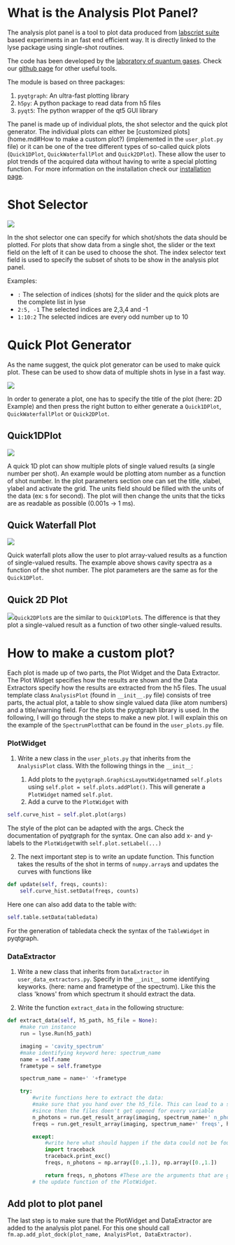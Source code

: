 # What is the Analysis Plot Panel?

The analysis plot panel is a tool to plot data produced from [labscript suite](https://labscriptsuite.org/) based experiments in an fast end efficient way. It is directly linked to the lyse package using single-shot routines. 

The code has been developed by the [laboratory of quantum gases](https://www.epfl.ch/labs/lqg/). Check our [github page](https://github.com/LQG-EPFL) for other useful tools.

The module is based on three packages:

1. `pyqtgraph`: An ultra-fast plotting library
2. `h5py`: A python package to read data from h5 files
3. `pyqt5`: The python wrapper of the qt5 GUI library

The panel is made up of individual plots, the shot selector and the quick plot generator. The individual plots can either be [customized plots](home.md#How to make a custom plot?) (implemented in the `user_plot.py` file) or it can be one of the tree different types of so-called quick plots (`Quick1DPlot`, `QuickWaterfallPlot` and `Quick2DPlot`). These allow the user to plot trends of the acquired data without having to write a special plotting function. For more information on the installation check our [installation page](installation.md).

# Shot Selector

![](ShotSelector.PNG)

In the shot selector one can specify for which shot/shots the data should be plotted. For plots that show data from a single shot, the slider or the text field on the left of it can be used to choose the shot. The index selector text field is used to specify the subset of shots to be show in the analysis plot panel. 

Examples:

- `:` The selection of indices (shots) for the slider and the quick plots are the complete list in lyse
- `2:5, -1` The selected indices are 2,3,4 and -1
- `1:10:2` The selected indices are every odd number up to 10

# Quick Plot Generator

As the name suggest, the quick plot generator can be used to make quick plot. These can be used to show data of multiple shots in lyse in a fast way.

![](QuickPlotGenerator.PNG)

In order to generate a plot, one has to specify the title of the plot (here: 2D Example) and then press the right button to either generate a `Quick1DPlot`, `QuickWaterfallPlot` or `Quick2DPlot`.

## Quick1DPlot

![](Quick1DPlot.PNG)

A quick 1D plot can show multiple plots of single valued results (a single number per shot). An example would be plotting atom number as a function of shot number. In the plot parameters section one can set the title, xlabel, ylabel and activate the grid. The units field should be filled with the units of the data (ex: s for second). The plot will then change the units that the ticks are as readable as possible (0.001s -> 1 ms).

## Quick Waterfall Plot

![](QuickWaterfallPlot.PNG)

Quick waterfall plots allow the user to plot array-valued results as a function of single-valued results. The example above shows cavity spectra as a function of the shot number. The plot parameters are the same as for the `Quick1DPlot`. 

## Quick 2D Plot

![](Quick2DPlot.PNG)`Quick2DPlot`s are the similar to `Quick1DPlot`s. The difference is that they plot a single-valued result as a function of two other single-valued results.

# How to make a custom plot?

Each plot is made up of two parts, the Plot Widget and the Data Extractor. The Plot Widget specifies how the results are shown and the Data Extractors specify how the results are extracted from the h5 files. The usual template class `AnalysisPlot` (found in `__init__.py` file) consists of tree parts, the actual plot, a table to show single valued data (like atom numbers) and a title/warning field. For the plots the pyqtgraph library is used. In the following, I will go through the steps to make a new plot. I will explain this on the example of the `SpectrumPlot`that can be found in the `user_plots.py` file.

### PlotWidget

1. Write a new class in the `user_plots.py` that inherits from the `AnalysisPlot` class. With the following things in the `__init__`:

   1. Add plots to the `pyqtgraph.GraphicsLayoutWidget`named `self.plots` using  `self.plot = self.plots.addPlot()`. This will generate a `PlotWidget` named `self.plot`. 
   2. Add a curve to the `PlotWidget` with 

```python
self.curve_hist = self.plot.plot(args)
```
   The style of the plot can be adapted with the args. Check the documentation of pyqtgraph for the syntax. One can also add x- and y-labels to the `PlotWidget`with `self.plot.setLabel(...)`

2. The next important step is to write an update function. This function takes the results of the shot in terms of `numpy.array`s and updates the curves with functions like 

```python
def update(self, freqs, counts):
	self.curve_hist.setData(freqs, counts)
```

   Here one can also add data to the table with:

```python
self.table.setData(tabledata)
```

   For the generation of tabledata check the syntax of the `TableWidget` in pyqtgraph.

### DataExtractor

1. Write a new class that inherits from `DataExtractor` in `user_data_extractors.py`. Specify in the `__init__` some identifying keyworks. (here: name and frametype of the spectrum). Like this the class 'knows' from which spectrum it should extract the data.

2. Write the function `extract_data` in the following structure:

```python
def extract_data(self, h5_path, h5_file = None):
    #make run instance
    run = lyse.Run(h5_path)

    imaging = 'cavity_spectrum'
    #make identifying keyword here: spectrum_name
    name = self.name
    frametype = self.frametype

    spectrum_name = name+' '+frametype

    try:
        #write functions here to extract the data:
        #make sure that you hand over the h5_file. This can lead to a speedup
        #since then the files doen't get opened for every variable
        n_photons = run.get_result_array(imaging, spectrum_name+' n_photons', h5_file = h5_file)
        freqs = run.get_result_array(imaging, spectrum_name+' freqs', h5_file = h5_file)

        except:
            #write here what should happen if the data could not be found
            import traceback
            traceback.print_exc()
            freqs, n_photons = np.array([0.,1.]), np.array([0.,1.])

            return freqs, n_photons #These are the arguments that are given to 
        # the update function of the PlotWidget.
```

   

## Add plot to plot panel

The last step is to make sure  that the PlotWidget and DataExtractor are added to the analysis plot panel. For this one should call `fm.ap.add_plot_dock(plot_name, AnalyisPlot, DataExtractor).`

